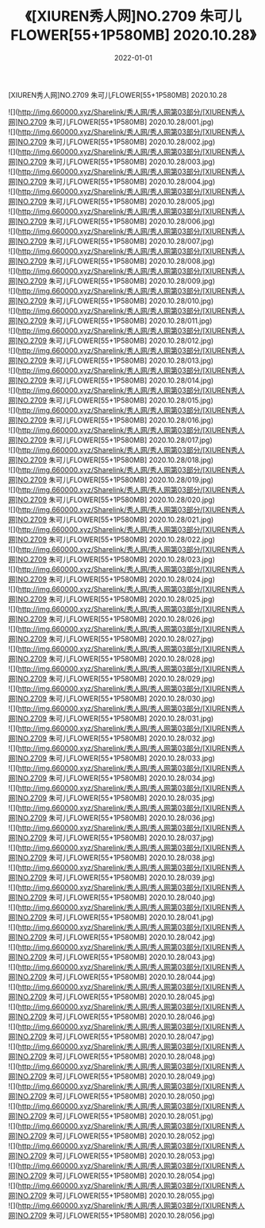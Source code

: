 ﻿---
layout: post
title:  《[XIUREN秀人网]NO.2709 朱可儿FLOWER[55+1P580MB] 2020.10.28》
date:   2022-01-01
img: http://img.660000.xyz/Sharelink/秀人网/秀人网第03部分/[XIUREN秀人网]NO.2709 朱可儿FLOWER[55+1P580MB] 2020.10.28/000.jpg
categories: [美女, 清纯, 唯美]
---

[XIUREN秀人网]NO.2709 朱可儿FLOWER[55+1P580MB] 2020.10.28

 ![](http://img.660000.xyz/Sharelink/秀人网/秀人网第03部分/[XIUREN秀人网]NO.2709 朱可儿FLOWER[55+1P580MB] 2020.10.28/001.jpg) <br>![](http://img.660000.xyz/Sharelink/秀人网/秀人网第03部分/[XIUREN秀人网]NO.2709 朱可儿FLOWER[55+1P580MB] 2020.10.28/002.jpg) <br>![](http://img.660000.xyz/Sharelink/秀人网/秀人网第03部分/[XIUREN秀人网]NO.2709 朱可儿FLOWER[55+1P580MB] 2020.10.28/003.jpg) <br>![](http://img.660000.xyz/Sharelink/秀人网/秀人网第03部分/[XIUREN秀人网]NO.2709 朱可儿FLOWER[55+1P580MB] 2020.10.28/004.jpg) <br>![](http://img.660000.xyz/Sharelink/秀人网/秀人网第03部分/[XIUREN秀人网]NO.2709 朱可儿FLOWER[55+1P580MB] 2020.10.28/005.jpg) <br>![](http://img.660000.xyz/Sharelink/秀人网/秀人网第03部分/[XIUREN秀人网]NO.2709 朱可儿FLOWER[55+1P580MB] 2020.10.28/006.jpg) <br>![](http://img.660000.xyz/Sharelink/秀人网/秀人网第03部分/[XIUREN秀人网]NO.2709 朱可儿FLOWER[55+1P580MB] 2020.10.28/007.jpg) <br>![](http://img.660000.xyz/Sharelink/秀人网/秀人网第03部分/[XIUREN秀人网]NO.2709 朱可儿FLOWER[55+1P580MB] 2020.10.28/008.jpg) <br>![](http://img.660000.xyz/Sharelink/秀人网/秀人网第03部分/[XIUREN秀人网]NO.2709 朱可儿FLOWER[55+1P580MB] 2020.10.28/009.jpg) <br>![](http://img.660000.xyz/Sharelink/秀人网/秀人网第03部分/[XIUREN秀人网]NO.2709 朱可儿FLOWER[55+1P580MB] 2020.10.28/010.jpg) <br>![](http://img.660000.xyz/Sharelink/秀人网/秀人网第03部分/[XIUREN秀人网]NO.2709 朱可儿FLOWER[55+1P580MB] 2020.10.28/011.jpg) <br>![](http://img.660000.xyz/Sharelink/秀人网/秀人网第03部分/[XIUREN秀人网]NO.2709 朱可儿FLOWER[55+1P580MB] 2020.10.28/012.jpg) <br>![](http://img.660000.xyz/Sharelink/秀人网/秀人网第03部分/[XIUREN秀人网]NO.2709 朱可儿FLOWER[55+1P580MB] 2020.10.28/013.jpg) <br>![](http://img.660000.xyz/Sharelink/秀人网/秀人网第03部分/[XIUREN秀人网]NO.2709 朱可儿FLOWER[55+1P580MB] 2020.10.28/014.jpg) <br>![](http://img.660000.xyz/Sharelink/秀人网/秀人网第03部分/[XIUREN秀人网]NO.2709 朱可儿FLOWER[55+1P580MB] 2020.10.28/015.jpg) <br>![](http://img.660000.xyz/Sharelink/秀人网/秀人网第03部分/[XIUREN秀人网]NO.2709 朱可儿FLOWER[55+1P580MB] 2020.10.28/016.jpg) <br>![](http://img.660000.xyz/Sharelink/秀人网/秀人网第03部分/[XIUREN秀人网]NO.2709 朱可儿FLOWER[55+1P580MB] 2020.10.28/017.jpg) <br>![](http://img.660000.xyz/Sharelink/秀人网/秀人网第03部分/[XIUREN秀人网]NO.2709 朱可儿FLOWER[55+1P580MB] 2020.10.28/018.jpg) <br>![](http://img.660000.xyz/Sharelink/秀人网/秀人网第03部分/[XIUREN秀人网]NO.2709 朱可儿FLOWER[55+1P580MB] 2020.10.28/019.jpg) <br>![](http://img.660000.xyz/Sharelink/秀人网/秀人网第03部分/[XIUREN秀人网]NO.2709 朱可儿FLOWER[55+1P580MB] 2020.10.28/020.jpg) <br>![](http://img.660000.xyz/Sharelink/秀人网/秀人网第03部分/[XIUREN秀人网]NO.2709 朱可儿FLOWER[55+1P580MB] 2020.10.28/021.jpg) <br>![](http://img.660000.xyz/Sharelink/秀人网/秀人网第03部分/[XIUREN秀人网]NO.2709 朱可儿FLOWER[55+1P580MB] 2020.10.28/022.jpg) <br>![](http://img.660000.xyz/Sharelink/秀人网/秀人网第03部分/[XIUREN秀人网]NO.2709 朱可儿FLOWER[55+1P580MB] 2020.10.28/023.jpg) <br>![](http://img.660000.xyz/Sharelink/秀人网/秀人网第03部分/[XIUREN秀人网]NO.2709 朱可儿FLOWER[55+1P580MB] 2020.10.28/024.jpg) <br>![](http://img.660000.xyz/Sharelink/秀人网/秀人网第03部分/[XIUREN秀人网]NO.2709 朱可儿FLOWER[55+1P580MB] 2020.10.28/025.jpg) <br>![](http://img.660000.xyz/Sharelink/秀人网/秀人网第03部分/[XIUREN秀人网]NO.2709 朱可儿FLOWER[55+1P580MB] 2020.10.28/026.jpg) <br>![](http://img.660000.xyz/Sharelink/秀人网/秀人网第03部分/[XIUREN秀人网]NO.2709 朱可儿FLOWER[55+1P580MB] 2020.10.28/027.jpg) <br>![](http://img.660000.xyz/Sharelink/秀人网/秀人网第03部分/[XIUREN秀人网]NO.2709 朱可儿FLOWER[55+1P580MB] 2020.10.28/028.jpg) <br>![](http://img.660000.xyz/Sharelink/秀人网/秀人网第03部分/[XIUREN秀人网]NO.2709 朱可儿FLOWER[55+1P580MB] 2020.10.28/029.jpg) <br>![](http://img.660000.xyz/Sharelink/秀人网/秀人网第03部分/[XIUREN秀人网]NO.2709 朱可儿FLOWER[55+1P580MB] 2020.10.28/030.jpg) <br>![](http://img.660000.xyz/Sharelink/秀人网/秀人网第03部分/[XIUREN秀人网]NO.2709 朱可儿FLOWER[55+1P580MB] 2020.10.28/031.jpg) <br>![](http://img.660000.xyz/Sharelink/秀人网/秀人网第03部分/[XIUREN秀人网]NO.2709 朱可儿FLOWER[55+1P580MB] 2020.10.28/032.jpg) <br>![](http://img.660000.xyz/Sharelink/秀人网/秀人网第03部分/[XIUREN秀人网]NO.2709 朱可儿FLOWER[55+1P580MB] 2020.10.28/033.jpg) <br>![](http://img.660000.xyz/Sharelink/秀人网/秀人网第03部分/[XIUREN秀人网]NO.2709 朱可儿FLOWER[55+1P580MB] 2020.10.28/034.jpg) <br>![](http://img.660000.xyz/Sharelink/秀人网/秀人网第03部分/[XIUREN秀人网]NO.2709 朱可儿FLOWER[55+1P580MB] 2020.10.28/035.jpg) <br>![](http://img.660000.xyz/Sharelink/秀人网/秀人网第03部分/[XIUREN秀人网]NO.2709 朱可儿FLOWER[55+1P580MB] 2020.10.28/036.jpg) <br>![](http://img.660000.xyz/Sharelink/秀人网/秀人网第03部分/[XIUREN秀人网]NO.2709 朱可儿FLOWER[55+1P580MB] 2020.10.28/037.jpg) <br>![](http://img.660000.xyz/Sharelink/秀人网/秀人网第03部分/[XIUREN秀人网]NO.2709 朱可儿FLOWER[55+1P580MB] 2020.10.28/038.jpg) <br>![](http://img.660000.xyz/Sharelink/秀人网/秀人网第03部分/[XIUREN秀人网]NO.2709 朱可儿FLOWER[55+1P580MB] 2020.10.28/039.jpg) <br>![](http://img.660000.xyz/Sharelink/秀人网/秀人网第03部分/[XIUREN秀人网]NO.2709 朱可儿FLOWER[55+1P580MB] 2020.10.28/040.jpg) <br>![](http://img.660000.xyz/Sharelink/秀人网/秀人网第03部分/[XIUREN秀人网]NO.2709 朱可儿FLOWER[55+1P580MB] 2020.10.28/041.jpg) <br>![](http://img.660000.xyz/Sharelink/秀人网/秀人网第03部分/[XIUREN秀人网]NO.2709 朱可儿FLOWER[55+1P580MB] 2020.10.28/042.jpg) <br>![](http://img.660000.xyz/Sharelink/秀人网/秀人网第03部分/[XIUREN秀人网]NO.2709 朱可儿FLOWER[55+1P580MB] 2020.10.28/043.jpg) <br>![](http://img.660000.xyz/Sharelink/秀人网/秀人网第03部分/[XIUREN秀人网]NO.2709 朱可儿FLOWER[55+1P580MB] 2020.10.28/044.jpg) <br>![](http://img.660000.xyz/Sharelink/秀人网/秀人网第03部分/[XIUREN秀人网]NO.2709 朱可儿FLOWER[55+1P580MB] 2020.10.28/045.jpg) <br>![](http://img.660000.xyz/Sharelink/秀人网/秀人网第03部分/[XIUREN秀人网]NO.2709 朱可儿FLOWER[55+1P580MB] 2020.10.28/046.jpg) <br>![](http://img.660000.xyz/Sharelink/秀人网/秀人网第03部分/[XIUREN秀人网]NO.2709 朱可儿FLOWER[55+1P580MB] 2020.10.28/047.jpg) <br>![](http://img.660000.xyz/Sharelink/秀人网/秀人网第03部分/[XIUREN秀人网]NO.2709 朱可儿FLOWER[55+1P580MB] 2020.10.28/048.jpg) <br>![](http://img.660000.xyz/Sharelink/秀人网/秀人网第03部分/[XIUREN秀人网]NO.2709 朱可儿FLOWER[55+1P580MB] 2020.10.28/049.jpg) <br>![](http://img.660000.xyz/Sharelink/秀人网/秀人网第03部分/[XIUREN秀人网]NO.2709 朱可儿FLOWER[55+1P580MB] 2020.10.28/050.jpg) <br>![](http://img.660000.xyz/Sharelink/秀人网/秀人网第03部分/[XIUREN秀人网]NO.2709 朱可儿FLOWER[55+1P580MB] 2020.10.28/051.jpg) <br>![](http://img.660000.xyz/Sharelink/秀人网/秀人网第03部分/[XIUREN秀人网]NO.2709 朱可儿FLOWER[55+1P580MB] 2020.10.28/052.jpg) <br>![](http://img.660000.xyz/Sharelink/秀人网/秀人网第03部分/[XIUREN秀人网]NO.2709 朱可儿FLOWER[55+1P580MB] 2020.10.28/053.jpg) <br>![](http://img.660000.xyz/Sharelink/秀人网/秀人网第03部分/[XIUREN秀人网]NO.2709 朱可儿FLOWER[55+1P580MB] 2020.10.28/054.jpg) <br>![](http://img.660000.xyz/Sharelink/秀人网/秀人网第03部分/[XIUREN秀人网]NO.2709 朱可儿FLOWER[55+1P580MB] 2020.10.28/055.jpg) <br>![](http://img.660000.xyz/Sharelink/秀人网/秀人网第03部分/[XIUREN秀人网]NO.2709 朱可儿FLOWER[55+1P580MB] 2020.10.28/056.jpg) <br>